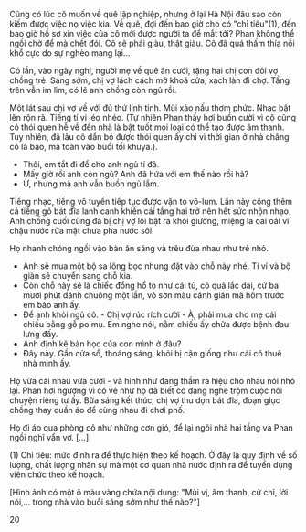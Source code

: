 Cũng có lúc cô muốn về quê lập nghiệp, nhưng ở lại Hà Nội đâu sao còn kiếm được việc nọ việc kia. Về quê, đợi đến bao giờ cho có "chỉ tiêu"(1), đến bao giờ hồ sơ xin việc của cô mới được người ta để mắt tới? Phan không thể ngồi chờ để mà chết đói. Cô sẽ phải giàu, thật giàu. Cô đã quá thấm thía nỗi khổ cực do sự nghèo mang lại...

Có lần, vào ngày nghỉ, người mẹ về quê ăn cưới, tặng hai chị con đôi vợ chồng trẻ. Sáng sớm, chị vợ lách cách mở khoá cửa, xách làn đi chợ. Tầng trên vẫn im lìm, có lẽ anh chồng còn ngủ rồi.

Một lát sau chị vợ về với đủ thứ linh tinh. Mùi xào nấu thơm phức. Nhạc bật lên rộn rã. Tiếng tí vi léo nhéo. (Tự nhiên Phan thấy hơi buồn cười vì cô cũng có thói quen hễ về đến nhà là bật tuốt mọi loại có thể tạo được âm thanh. Tuy nhiên, đã lâu cô dần bỏ được thói quen ấy chỉ vì thời gian ở nhà chẳng có là bao, mà toàn vào buổi tối khuya.).

- Thôi, em tắt đi để cho anh ngủ tí đã.
- Mấy giờ rồi anh còn ngủ? Anh đã hứa với em thế nào rồi hả?
- Ừ, nhưng mà anh vẫn buồn ngủ lắm.

Tiếng nhạc, tiếng vô tuyến tiếp tục được vặn to vô-lum. Lần này cộng thêm cả tiếng gõ bát đĩa lanh canh khiến cái tầng hai trở nên hết sức nhộn nhạo. Anh chồng cuối cùng đã bị chị vợ lôi bật ra khỏi giường, miệng la oai oái vì chậu nước rửa mặt chưa pha nước sôi.

Họ nhanh chóng ngồi vào bàn ăn sáng và trêu đùa nhau như trẻ nhỏ.

- Anh sẽ mua một bộ sa lông bọc nhung đặt vào chỗ này nhé. Tí ví và bộ giàn sẽ chuyển sang chỗ kia.
- Còn chỗ này sẽ là chiếc đồng hồ to như cái tủ, có quả lắc dài, cứ ba mươi phút đánh chuông một lần, vỏ sơn màu cánh gián mà hôm trước em bảo anh ấy.
- Để anh khỏi ngủ cô. - Chị vợ rúc rích cười - À, phải mua cho mẹ cái chiếu bằng gỗ po mu. Em nghe nói, nằm chiếu ấy chữa được bệnh đau lưng đấy.
- Anh định kê bàn học của con mình ở đâu?
- Đây này. Gần cửa sổ, thoáng sáng, khỏi bị cận giống như cái cô thuê nhà mình ấy.

Họ vừa cãi nhau vừa cười - và hình như đang thầm ra hiệu cho nhau nói nhỏ lại. Phan hơi ngượng vì có vẻ như họ đã biết cô đang nghe trộm cuộc nói chuyện riêng tư ấy. Bữa sáng kết thúc, chị vợ thu dọn bát đĩa, đoạn giục chồng thay quần áo để cùng nhau đi chơi phố.

Họ đi áo qua phòng cô như những cơn gió, để lại ngôi nhà hai tầng và Phan ngồi nghĩ vẩn vơ. [...]

(1) Chỉ tiêu: mức định ra để thực hiện theo kế hoạch. Ở đây là quy định về số lượng, chất lượng nhân sự mà một cơ quan nhà nước định ra để tuyển dụng viên chức theo kế hoạch.

[Hình ảnh có một ô màu vàng chứa nội dung: "Mùi vị, âm thanh, cử chỉ, lời nói,... trong nhà vào buổi sáng sớm như thế nào?"]

20